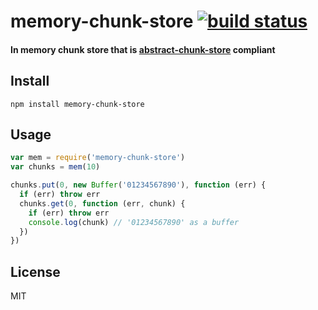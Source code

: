 # memory-chunk-store [![build status](http://img.shields.io/travis/mafintosh/memory-chunk-store.svg)](http://travis-ci.org/mafintosh/memory-chunk-store)

#### In memory chunk store that is [abstract-chunk-store](https://github.com/mafintosh/abstract-chunk-store) compliant

## Install

```
npm install memory-chunk-store
```

## Usage

``` js
var mem = require('memory-chunk-store')
var chunks = mem(10)

chunks.put(0, new Buffer('01234567890'), function (err) {
  if (err) throw err
  chunks.get(0, function (err, chunk) {
    if (err) throw err
    console.log(chunk) // '01234567890' as a buffer
  })
})
```

## License

MIT
